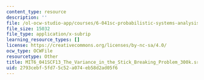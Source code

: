 ```yaml
---
content_type: resource
description: ''
file: /ol-ocw-studio-app/courses/6-041sc-probabilistic-systems-analysis-and-applied-probability-fall-2013/2793cebf5fd75c52a074eb58d2ad05f6_MIT6_041SCF13_The_Variance_in_the_Stick_Breaking_Problem_300k.vtt
file_size: 15032
file_type: application/x-subrip
learning_resource_types: []
license: https://creativecommons.org/licenses/by-nc-sa/4.0/
ocw_type: OCWFile
resourcetype: Other
title: MIT6_041SCF13_The_Variance_in_the_Stick_Breaking_Problem_300k.srt
uid: 2793cebf-5fd7-5c52-a074-eb58d2ad05f6
---
```

